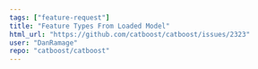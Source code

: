```yaml
---
tags: ["feature-request"]
title: "Feature Types From Loaded Model"
html_url: "https://github.com/catboost/catboost/issues/2323"
user: "DanRamage"
repo: "catboost/catboost"
---
```


